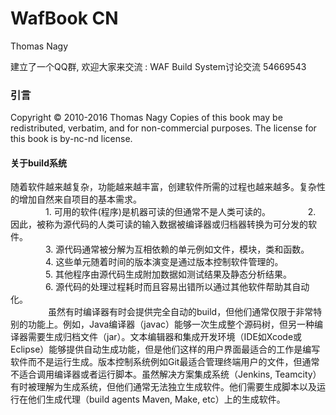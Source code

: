 ﻿# WafBook CN
Thomas Nagy

建立了一个QQ群, 欢迎大家来交流 : WAF Build System讨论交流 54669543

### 引言
Copyright © 2010-2016 Thomas Nagy
Copies of this book may be redistributed, verbatim, and for non-commercial purposes. The license for this book is by-nc-nd license.

#### 关于build系统
随着软件越来越复杂，功能越来越丰富，创建软件所需的过程也越来越多。复杂性的增加自然来自项目的基本需求。  
　　　　1. 可用的软件(程序)是机器可读的但通常不是人类可读的。
　　　　2. 因此，被称为源代码的人类可读的输入数据被编译器或归档器转换为可分发的软件。  
　　　　3. 源代码通常被分解为互相依赖的单元例如文件，模块，类和函数。  
　　　　4. 这些单元随着时间的版本演变是通过版本控制软件管理的。  
　　　　5. 其他程序由源代码生成附加数据如测试结果及静态分析结果。  
　　　　6. 源代码的处理过程耗时而且容易出错所以通过其他软件帮助其自动化。  
　　　　
   虽然有时编译器有时会提供完全自动的build，但他们通常仅限于非常特别的功能上。例如，Java编译器（javac）能够一次生成整个源码树，但另一种编译器需要生成归档文件（jar）。文本编辑器和集成开发环境（IDE如Xcode或Eclipse）能够提供自动生成功能，但是他们这样的用户界面最适合的工作是编写软件而不是运行生成。版本控制系统例如Git最适合管理终端用户的文件，但通常不适合调用编译器或者运行脚本。虽然解决方案集成系统（Jenkins, Teamcity）有时被理解为生成系统，但他们通常无法独立生成软件。他们需要生成脚本以及运行在他们生成代理（build agents Maven, Make, etc）上的生成软件。